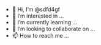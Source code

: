 - 👋 Hi, I’m @sdfd4gf
- 👀 I’m interested in ...
- 🌱 I’m currently learning ...
- 💞️ I’m looking to collaborate on ...
- 📫 How to reach me ...

<!---
sdfd4gf/sdfd4gf is a ✨ special ✨ repository because its `README.md` (this file) appears on your GitHub profile.
You can click the Preview link to take a look at your changes.
--->
